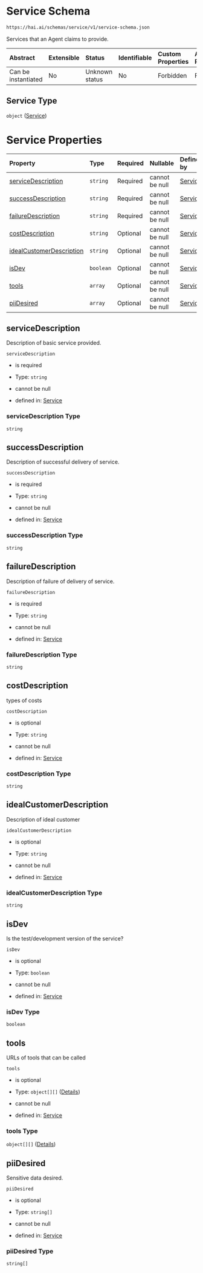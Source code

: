 # Service Schema

```txt
https://hai.ai/schemas/service/v1/service-schema.json
```

Services that an Agent claims to provide.

| Abstract            | Extensible | Status         | Identifiable | Custom Properties | Additional Properties | Access Restrictions | Defined In                                                                                            |
| :------------------ | :--------- | :------------- | :----------- | :---------------- | :-------------------- | :------------------ | :---------------------------------------------------------------------------------------------------- |
| Can be instantiated | No         | Unknown status | No           | Forbidden         | Forbidden             | none                | [service.schema.json](../../schemas/components/service/v1/service.schema.json "open original schema") |

## Service Type

`object` ([Service](service.md))

# Service Properties

| Property                                              | Type      | Required | Nullable       | Defined by                                                                                                                                             |
| :---------------------------------------------------- | :-------- | :------- | :------------- | :----------------------------------------------------------------------------------------------------------------------------------------------------- |
| [serviceDescription](#servicedescription)             | `string`  | Required | cannot be null | [Service](service-properties-servicedescription.md "https://hai.ai/schemas/service/v1/service-schema.json#/properties/serviceDescription")             |
| [successDescription](#successdescription)             | `string`  | Required | cannot be null | [Service](service-properties-successdescription.md "https://hai.ai/schemas/service/v1/service-schema.json#/properties/successDescription")             |
| [failureDescription](#failuredescription)             | `string`  | Required | cannot be null | [Service](service-properties-failuredescription.md "https://hai.ai/schemas/service/v1/service-schema.json#/properties/failureDescription")             |
| [costDescription](#costdescription)                   | `string`  | Optional | cannot be null | [Service](service-properties-costdescription.md "https://hai.ai/schemas/service/v1/service-schema.json#/properties/costDescription")                   |
| [idealCustomerDescription](#idealcustomerdescription) | `string`  | Optional | cannot be null | [Service](service-properties-idealcustomerdescription.md "https://hai.ai/schemas/service/v1/service-schema.json#/properties/idealCustomerDescription") |
| [isDev](#isdev)                                       | `boolean` | Optional | cannot be null | [Service](service-properties-isdev.md "https://hai.ai/schemas/service/v1/service-schema.json#/properties/isDev")                                       |
| [tools](#tools)                                       | `array`   | Optional | cannot be null | [Service](service-properties-tools.md "https://hai.ai/schemas/service/v1/service-schema.json#/properties/tools")                                       |
| [piiDesired](#piidesired)                             | `array`   | Optional | cannot be null | [Service](service-properties-piidesired.md "https://hai.ai/schemas/service/v1/service-schema.json#/properties/piiDesired")                             |

## serviceDescription

Description of basic service provided.

`serviceDescription`

*   is required

*   Type: `string`

*   cannot be null

*   defined in: [Service](service-properties-servicedescription.md "https://hai.ai/schemas/service/v1/service-schema.json#/properties/serviceDescription")

### serviceDescription Type

`string`

## successDescription

Description of successful delivery of service.

`successDescription`

*   is required

*   Type: `string`

*   cannot be null

*   defined in: [Service](service-properties-successdescription.md "https://hai.ai/schemas/service/v1/service-schema.json#/properties/successDescription")

### successDescription Type

`string`

## failureDescription

Description of failure of delivery of service.

`failureDescription`

*   is required

*   Type: `string`

*   cannot be null

*   defined in: [Service](service-properties-failuredescription.md "https://hai.ai/schemas/service/v1/service-schema.json#/properties/failureDescription")

### failureDescription Type

`string`

## costDescription

types of costs

`costDescription`

*   is optional

*   Type: `string`

*   cannot be null

*   defined in: [Service](service-properties-costdescription.md "https://hai.ai/schemas/service/v1/service-schema.json#/properties/costDescription")

### costDescription Type

`string`

## idealCustomerDescription

Description of ideal customer

`idealCustomerDescription`

*   is optional

*   Type: `string`

*   cannot be null

*   defined in: [Service](service-properties-idealcustomerdescription.md "https://hai.ai/schemas/service/v1/service-schema.json#/properties/idealCustomerDescription")

### idealCustomerDescription Type

`string`

## isDev

Is the test/development version of the service?

`isDev`

*   is optional

*   Type: `boolean`

*   cannot be null

*   defined in: [Service](service-properties-isdev.md "https://hai.ai/schemas/service/v1/service-schema.json#/properties/isDev")

### isDev Type

`boolean`

## tools

URLs of tools that can be called

`tools`

*   is optional

*   Type: `object[][]` ([Details](tool-items.md))

*   cannot be null

*   defined in: [Service](service-properties-tools.md "https://hai.ai/schemas/service/v1/service-schema.json#/properties/tools")

### tools Type

`object[][]` ([Details](tool-items.md))

## piiDesired

Sensitive data desired.

`piiDesired`

*   is optional

*   Type: `string[]`

*   cannot be null

*   defined in: [Service](service-properties-piidesired.md "https://hai.ai/schemas/service/v1/service-schema.json#/properties/piiDesired")

### piiDesired Type

`string[]`
